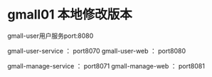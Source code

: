 # gmall01 本地修改版本

gmall-user用户服务port:8080

gmall-user-service ： port8070
gmall-user-web ： port8080


gmall-manage-service ： port8071
gmall-manage-web ： port8081

